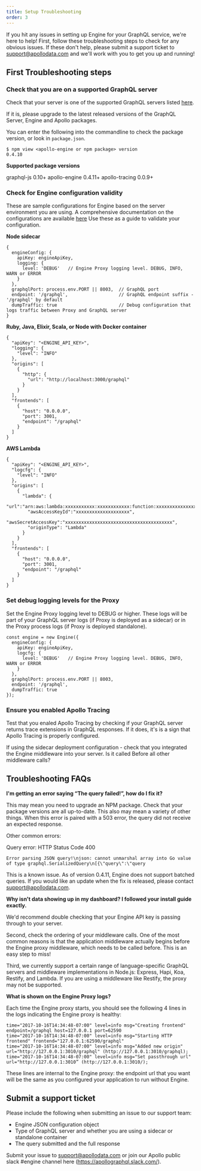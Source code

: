 ```yaml
---
title: Setup Troubleshooting
order: 3
---
```


If you hit any issues in setting up Engine for your GraphQL service, we're here to help! First, follow these troubleshooting steps to check for any obvious issues. If these don't help, please submit a support ticket to [support@apollodata.com](mailto:support@apollodata.com) and we'll work with you to get you up and running!

<h2 id="sanity-checks" title="First steps">First Troubleshooting steps</h2>

<h3> Check that you are on a supported GraphQL server </h3>

Check that your server is one of the supported GraphQL servers listed [here](index.md#apollo-tracing).

If it is, please upgrade to the latest released versions of the GraphQL Server, Engine and Apollo packages.

You can enter the following into the commandline to check the package version, or look in  `package.json`.
```
$ npm view <apollo-engine or npm package> version
0.4.10
```

**Supported package versions**

graphql-js 0.10+
apollo-engine 0.4.11+
apollo-tracing 0.0.9+

<h3> Check for Engine configuration validity </h3>

These are sample configurations for Engine based on the server environment you are using. A comprehensive documentation on the configurations are available [here](proto-doc.md)  Use these as a guide to validate your configuration.

**Node sidecar**
```
{
  engineConfig: {
    apiKey: engineApiKey,
    logging: {
      level: 'DEBUG'   // Engine Proxy logging level. DEBUG, INFO, WARN or ERROR
    }
  },
  graphqlPort: process.env.PORT || 8003,  // GraphQL port
  endpoint: '/graphql',                   // GraphQL endpoint suffix - '/graphql' by default
  dumpTraffic: true                       // Debug configuration that logs traffic between Proxy and GraphQL server
}
```
**Ruby, Java, Elixir, Scala, or Node with Docker container**
```
{
  "apiKey": "<ENGINE_API_KEY>",
  "logging": {
    "level": "INFO"
  },
  "origins": [
    {
      "http": {
        "url": "http://localhost:3000/graphql"
      }
    }
  ],
  "frontends": [
    {
      "host": "0.0.0.0",
      "port": 3001,
      "endpoint": "/graphql"
    }
  ]
}
```
**AWS Lambda**
```
{
  "apiKey": "<ENGINE_API_KEY>",
  "logcfg": {
    "level": "INFO"
  },
  "origins": [
    {
      "lambda": {
        "url":"arn:aws:lambda:xxxxxxxxxxx:xxxxxxxxxxxx:function:xxxxxxxxxxxxxxxxxxx",
        "awsAccessKeyId":"xxxxxxxxxxxxxxxxxxxx",
        "awsSecretAccessKey":"xxxxxxxxxxxxxxxxxxxxxxxxxxxxxxxxxxxxxxxx",
        "originType": "Lambda"
      }
    }
  ],
  "frontends": [
    {
      "host": "0.0.0.0",
      "port": 3001,
      "endpoint": "/graphql"
    }
  ]
}
```

<h3> Set debug logging levels for the Proxy</h3>

Set the Engine Proxy logging level to DEBUG or higher. These logs will be part of your GraphQL server logs (if Proxy is deployed as a sidecar) or in the Proxy process logs (if Proxy is deployed standalone).
```
const engine = new Engine({
  engineConfig: {
    apiKey: engineApiKey,
    logcfg: {
      level: 'DEBUG'   // Engine Proxy logging level. DEBUG, INFO, WARN or ERROR
    }
  },
  graphqlPort: process.env.PORT || 8003,  
  endpoint: '/graphql',                  
  dumpTraffic: true                       
});
```

<h3> Ensure you enabled Apollo Tracing </h3>

Test that you enaled Apollo Tracing by checking if your GraphQL server returns trace extensions in GraphQL responses. If it does, it's is a sign that Apollo Tracing is properly configured.

If using the sidecar deployment configuration - check that you integrated the Engine middleware into your server. Is it called Before all other middleware calls?

<h2 id="">Troubleshooting FAQs</h2>

**I'm getting an error saying “The query failed!”, how do I fix it?**

This may mean you need to upgrade an NPM package. Check that your package versions are all up-to-date. This also may mean a variety of other things. When this error is paired with a 503 error, the query did not receive an expected response.

Other common errors:

Query error: HTTP Status Code 400
```
Error parsing JSON query!\njson: cannot unmarshal array into Go value of type graphql.SerializedQuery\n[{\"query\":\"query 	
```
This is a known issue. As of version 0.4.11, Engine does not support batched queries. If you would like an update when the fix is released, please contact [support@apollodata.com](mailto:support@apollodata.com). 

**Why isn't data showing up in my dashboard? I followed your install guide exactly.**

We'd recommend double checking that your Engine API key is passing through to your server. 

Second, check the ordering of your middleware calls. One of the most common reasons is that the application middleware actually begins before the Engine proxy middleware, which needs to be called before. This is an easy step to miss!

Third, we currently support a certain range of language-specific GraphQL servers and middleware implementations in Node.js: Express, Hapi, Koa, Restify, and Lambda. If you are using a middleware like Restify, the proxy may not be supported. 

**What is shown on the Engine Proxy logs?**

Each time the Engine proxy starts, you should see the following 4 lines in the logs indicating the Engine proxy is healthy: 

``` 
time="2017-10-16T14:34:48-07:00" level=info msg="Creating frontend" endpoint=/graphql host=127.0.0.1 port=62590 
time="2017-10-16T14:34:48-07:00" level=info msg="Starting HTTP frontend" frontend="127.0.0.1:62590/graphql" 
time="2017-10-16T14:34:48-07:00" level=info msg="Added new origin" url="http://127.0.0.1:3010/graphql" (http://127.0.0.1:3010/graphql); 
time="2017-10-16T14:34:48-07:00" level=info msg="Set passthrough url" url="http://127.0.0.1:3010” (http://127.0.0.1:3010/); 
``` 

These lines are internal to the Engine proxy: the endpoint url that you want will be the same as you configured your application to run without Engine. 

<h2 id="">Submit a support ticket</h2> 

Please include the following when submitting an issue to our support team:

* Engine JSON configuration object
* Type of GraphQL server and whether you are using a sidecar or standalone container
* The query submitted and the full response

Submit your issue to [support@apollodata.com](mailto:support@apollodata.com) or join our Apollo public slack #engine channel here (https://apollographql.slack.com/).
